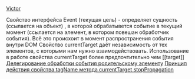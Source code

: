 [Victor](https://youtu.be/7iKtaKbxNKs?list=PLbLBXDhswD1eA50Kgu2nVUc_MYB3-M7ly&t=2920)

Свойство интерфейса Event (текущая цель) - определяет сущность (ссылается на объект) , в которой обрабатывется событие в текущий момент (ссылается на элемент, в котором повешан обработчик события). Всё это происхоит в момент распространения события внутри DOM
Свойство currentTarget даёт независимость от тех элементов, с которыми нам нужно взаимодействовать. Использование в работе свойства currentTarget более предпочтительно чем [[target]]
[Делегирование обработки события родительскому элементу](https://youtu.be/7iKtaKbxNKs?list=PLbLBXDhswD1eA50Kgu2nVUc_MYB3-M7ly&t=4200)
[Принцип действия свойства tagName метода currentTarget ](https://youtu.be/7iKtaKbxNKs?list=PLbLBXDhswD1eA50Kgu2nVUc_MYB3-M7ly&t=4686)
[stopPropagation](https://youtu.be/7iKtaKbxNKs?list=PLbLBXDhswD1eA50Kgu2nVUc_MYB3-M7ly&t=5274)
